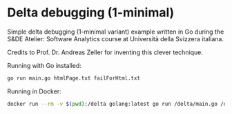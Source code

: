 # Delta debugging (1-minimal) 

Simple delta debugging (1-minimal variant) example written in Go during the S&DE Atelier: Software Analytics course at Università della Svizzera italiana.

Credits to Prof. Dr. Andreas Zeller for inventing this clever technique.

Running with Go installed:

```bash
go run main.go htmlPage.txt failForHtml.txt
```

Running in Docker:

```bash
docker run --rm -v $(pwd):/delta golang:latest go run /delta/main.go /delta/htmlPage.txt /delta/failForHtml.txt
```
